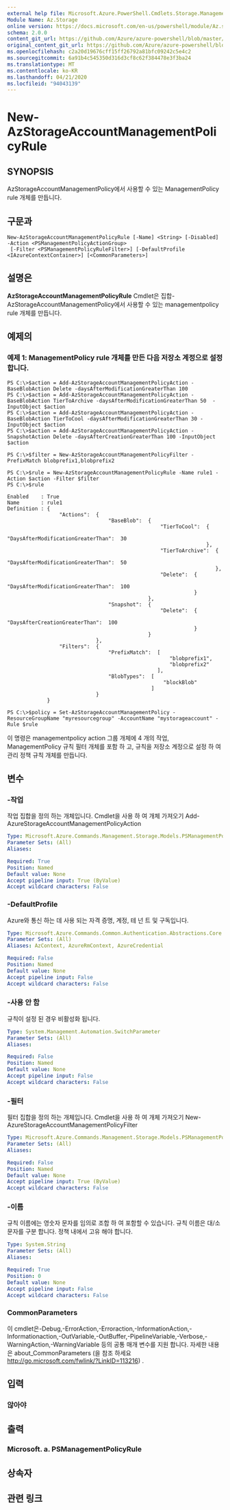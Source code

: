 ```yaml
---
external help file: Microsoft.Azure.PowerShell.Cmdlets.Storage.Management.dll-Help.xml
Module Name: Az.Storage
online version: https://docs.microsoft.com/en-us/powershell/module/Az.storage/new-Azstorageaccountmanagementpolicyrule
schema: 2.0.0
content_git_url: https://github.com/Azure/azure-powershell/blob/master/src/Storage/Storage.Management/help/New-AzStorageAccountManagementPolicyRule.md
original_content_git_url: https://github.com/Azure/azure-powershell/blob/master/src/Storage/Storage.Management/help/New-AzStorageAccountManagementPolicyRule.md
ms.openlocfilehash: c2a20d19676cff15ff26792a81bfc09242c5e4c2
ms.sourcegitcommit: 6a91b4c545350d316d3cf8c62f384478e3f3ba24
ms.translationtype: MT
ms.contentlocale: ko-KR
ms.lasthandoff: 04/21/2020
ms.locfileid: "94043139"
---
```

# New-AzStorageAccountManagementPolicyRule

## SYNOPSIS
AzStorageAccountManagementPolicy에서 사용할 수 있는 ManagementPolicy rule 개체를 만듭니다.

## 구문과

```
New-AzStorageAccountManagementPolicyRule [-Name] <String> [-Disabled] -Action <PSManagementPolicyActionGroup>
 [-Filter <PSManagementPolicyRuleFilter>] [-DefaultProfile <IAzureContextContainer>] [<CommonParameters>]
```

## 설명은
**AzStorageAccountManagementPolicyRule** Cmdlet은 집합-AzStorageAccountManagementPolicy에서 사용할 수 있는 managementpolicy rule 개체를 만듭니다.

## 예제의

### 예제 1: ManagementPolicy rule 개체를 만든 다음 저장소 계정으로 설정 합니다.
```
PS C:\>$action = Add-AzStorageAccountManagementPolicyAction -BaseBlobAction Delete -daysAfterModificationGreaterThan 100
PS C:\>$action = Add-AzStorageAccountManagementPolicyAction -BaseBlobAction TierToArchive -daysAfterModificationGreaterThan 50  -InputObject $action
PS C:\>$action = Add-AzStorageAccountManagementPolicyAction -BaseBlobAction TierToCool -daysAfterModificationGreaterThan 30 -InputObject $action
PS C:\>$action = Add-AzStorageAccountManagementPolicyAction -SnapshotAction Delete -daysAfterCreationGreaterThan 100 -InputObject $action

PS C:\>$filter = New-AzStorageAccountManagementPolicyFilter -PrefixMatch blobprefix1,blobprefix2

PS C:\>$rule = New-AzStorageAccountManagementPolicyRule -Name rule1 -Action $action -Filter $filter
PS C:\>$rule

Enabled    : True
Name       : rule1
Definition : {
                 "Actions":  {
                                 "BaseBlob":  {
                                                  "TierToCool":  {
                                                                     "DaysAfterModificationGreaterThan":  30
                                                                 },
                                                  "TierToArchive":  {
                                                                        "DaysAfterModificationGreaterThan":  50
                                                                    },
                                                  "Delete":  {
                                                                 "DaysAfterModificationGreaterThan":  100
                                                             }
                                              },
                                 "Snapshot":  {
                                                  "Delete":  {
                                                                 "DaysAfterCreationGreaterThan":  100
                                                             }
                                              }
                             },
                 "Filters":  {
                                 "PrefixMatch":  [
                                                     "blobprefix1",
                                                     "blobprefix2"
                                                 ],
                                 "BlobTypes":  [
                                                   "blockBlob"
                                               ]
                             }
             }

PS C:\>$policy = Set-AzStorageAccountManagementPolicy -ResourceGroupName "myresourcegroup" -AccountName "mystorageaccount" -Rule $rule
```

이 명령은 managementpolicy action 그룹 개체에 4 개의 작업, ManagementPolicy 규칙 필터 개체를 포함 하 고, 규칙을 저장소 계정으로 설정 하 여 관리 정책 규칙 개체를 만듭니다.

## 변수

### -작업
작업 집합을 정의 하는 개체입니다.
Cmdlet을 사용 하 여 개체 가져오기 Add-AzureStorageAccountManagementPolicyAction

```yaml
Type: Microsoft.Azure.Commands.Management.Storage.Models.PSManagementPolicyActionGroup
Parameter Sets: (All)
Aliases:

Required: True
Position: Named
Default value: None
Accept pipeline input: True (ByValue)
Accept wildcard characters: False
```

### -DefaultProfile
Azure와 통신 하는 데 사용 되는 자격 증명, 계정, 테 넌 트 및 구독입니다.

```yaml
Type: Microsoft.Azure.Commands.Common.Authentication.Abstractions.Core.IAzureContextContainer
Parameter Sets: (All)
Aliases: AzContext, AzureRmContext, AzureCredential

Required: False
Position: Named
Default value: None
Accept pipeline input: False
Accept wildcard characters: False
```

### -사용 안 함
규칙이 설정 된 경우 비활성화 됩니다.

```yaml
Type: System.Management.Automation.SwitchParameter
Parameter Sets: (All)
Aliases:

Required: False
Position: Named
Default value: None
Accept pipeline input: False
Accept wildcard characters: False
```

### -필터
필터 집합을 정의 하는 개체입니다.
Cmdlet을 사용 하 여 개체 가져오기 New-AzureStorageAccountManagementPolicyFilter

```yaml
Type: Microsoft.Azure.Commands.Management.Storage.Models.PSManagementPolicyRuleFilter
Parameter Sets: (All)
Aliases:

Required: False
Position: Named
Default value: None
Accept pipeline input: True (ByValue)
Accept wildcard characters: False
```

### -이름
규칙 이름에는 영숫자 문자를 임의로 조합 하 여 포함할 수 있습니다.
규칙 이름은 대/소문자를 구분 합니다.
정책 내에서 고유 해야 합니다.

```yaml
Type: System.String
Parameter Sets: (All)
Aliases:

Required: True
Position: 0
Default value: None
Accept pipeline input: False
Accept wildcard characters: False
```

### CommonParameters
이 cmdlet은-Debug,-ErrorAction,-Erroraction,-InformationAction,-Informationaction,-OutVariable,-OutBuffer,-PipelineVariable,-Verbose,-WarningAction,-WarningVariable 등의 공통 매개 변수를 지원 합니다. 자세한 내용은 about_CommonParameters (을 참조 하세요 http://go.microsoft.com/fwlink/?LinkID=113216) .

## 입력

### 않아야

## 출력

### Microsoft. a. PSManagementPolicyRule

## 상속자

## 관련 링크
